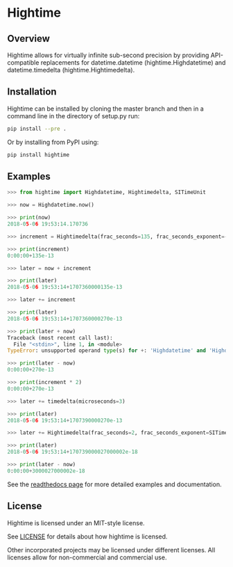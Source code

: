 Hightime
========

Overview
--------
Hightime allows for virtually infinite sub-second precision by providing API-compatible replacements for datetime.datetime (hightime.Highdatetime) and datetime.timedelta (hightime.Hightimedelta).

Installation
------------
Hightime can be installed by cloning the master branch and then in a command
line in the directory of setup.py run:

```bash
pip install --pre .
```

Or by installing from PyPI using:

```bash
pip install hightime
```

Examples
--------

```python
>>> from hightime import Highdatetime, Hightimedelta, SITimeUnit

>>> now = Highdatetime.now()

>>> print(now)
2018-05-06 19:53:14.170736

>>> increment = Hightimedelta(frac_seconds=135, frac_seconds_exponent=-13)

>>> print(increment)
0:00:00+135e-13

>>> later = now + increment

>>> print(later)
2018-05-06 19:53:14+1707360000135e-13

>>> later += increment

>>> print(later)
2018-05-06 19:53:14+1707360000270e-13

>>> print(later + now)
Traceback (most recent call last):
  File "<stdin>", line 1, in <module>
TypeError: unsupported operand type(s) for +: 'Highdatetime' and 'Highdatetime'

>>> print(later - now)
0:00:00+270e-13

>>> print(increment * 2)
0:00:00+270e-13

>>> later += timedelta(microseconds=3)

>>> print(later)
2018-05-06 19:53:14+1707390000270e-13

>>> later += Hightimedelta(frac_seconds=2, frac_seconds_exponent=SITimeUnit.ATTOSECONDS)

>>> print(later)
2018-05-06 19:53:14+170739000027000002e-18

>>> print(later - now)
0:00:00+3000027000002e-18
```

See the [readthedocs page](http://hightime.readthedocs.io/en/latest/) for more detailed examples and documentation.

License
-------
Hightime is licensed under an MIT-style license.

See [LICENSE](https://github.com/ni/hightime/blob/master/LICENSE)
for details about how hightime is licensed.

Other incorporated projects may be licensed under different licenses. All
licenses allow for non-commercial and commercial use.
